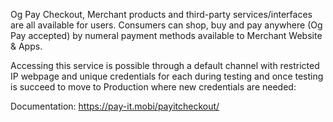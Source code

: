 Og Pay Checkout, Merchant products and third-party services/interfaces are all available for users. Consumers can shop, buy and pay anywhere (Og Pay accepted) by numeral payment methods available to Merchant Website & Apps.

Accessing this service is possible through a default channel with restricted IP webpage and unique credentials for each during testing and once testing is succeed to move to Production where new credentials are needed:

Documentation: https://pay-it.mobi/payitcheckout/
